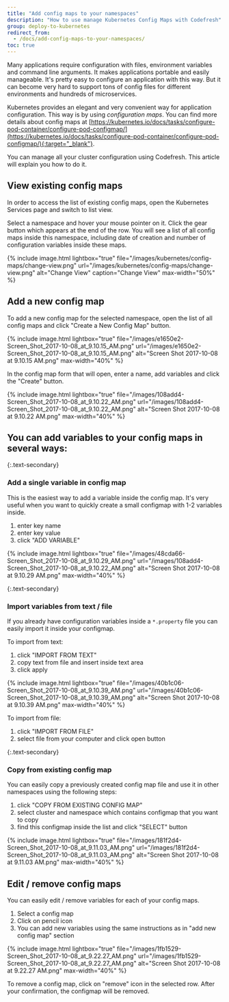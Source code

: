 ```yaml
---
title: "Add config maps to your namespaces"
description: "How to use manage Kubernetes Config Maps with Codefresh"
group: deploy-to-kubernetes
redirect_from:
  - /docs/add-config-maps-to-your-namespaces/
toc: true
---
```

Many applications require configuration with files, environment variables and command line arguments. It makes applications portable and easily manageable. It's pretty easy to configure an application with this way. But it can become very hard to support tons of config files for different environments and hundreds of microservices. 

Kubernetes provides an elegant and very convenient way for application configuration. This way is by using *configuration maps*. You can find more details about config maps at [https://kubernetes.io/docs/tasks/configure-pod-container/configure-pod-configmap/](https://kubernetes.io/docs/tasks/configure-pod-container/configure-pod-configmap/){:target="_blank"}. 

You can manage all your cluster configuration using Codefresh. This article will explain you how to do it.

## View existing config maps
In order to access the list of existing config maps, open the Kubernetes Services page and switch to list view.

Select a namespace and hover your mouse pointer on it. Click the gear button which appears at the end of the row. You will see a list of all config maps inside this namespace, including date of creation and number of configuration variables inside these maps.

{% include 
image.html 
lightbox="true" 
file="/images/kubernetes/config-maps/change-view.png" 
url="/images/kubernetes/config-maps/change-view.png" 
alt="Change View" 
caption="Change View" 
max-width="50%" 
%}

## Add a new config map
To add a new config map for the selected namespace, open the list of all config maps and click "Create a New Config Map" button.

{% include image.html
lightbox="true"
file="/images/e1650e2-Screen_Shot_2017-10-08_at_9.10.15_AM.png"
url="/images/e1650e2-Screen_Shot_2017-10-08_at_9.10.15_AM.png"
alt="Screen Shot 2017-10-08 at 9.10.15 AM.png"
max-width="40%"
%}

In the config map form that will open, enter a name, add variables and click the "Create" button.

{% include image.html
lightbox="true"
file="/images/108add4-Screen_Shot_2017-10-08_at_9.10.22_AM.png"
url="/images/108add4-Screen_Shot_2017-10-08_at_9.10.22_AM.png"
alt="Screen Shot 2017-10-08 at 9.10.22 AM.png"
max-width="40%"
%}

## You can add variables to your config maps in several ways:

{:.text-secondary}
### Add a single variable in config map

This is the easiest way to add a variable inside the config map. It's very useful when you want to quickly create a small configmap with 1-2 variables inside. 
1. enter key name
1. enter key value
1. click "ADD VARIABLE"

{% include image.html
lightbox="true"
file="/images/48cda66-Screen_Shot_2017-10-08_at_9.10.29_AM.png"
url="/images/108add4-Screen_Shot_2017-10-08_at_9.10.22_AM.png"
alt="Screen Shot 2017-10-08 at 9.10.29 AM.png"
max-width="40%"
%}

{:.text-secondary}
### Import variables from text / file
If you already have configuration variables inside a `*.property` file you can easily import it inside your configmap.

To import from text:
1. click "IMPORT FROM TEXT"
1. copy text from file and insert inside text area 
1. click apply

{% include image.html
lightbox="true"
file="/images/40b1c06-Screen_Shot_2017-10-08_at_9.10.39_AM.png"
url="/images/40b1c06-Screen_Shot_2017-10-08_at_9.10.39_AM.png"
alt="Screen Shot 2017-10-08 at 9.10.39 AM.png"
max-width="40%"
%}

To import from file:
1. click "IMPORT FROM FILE"
1. select file from your computer and click open button

{:.text-secondary}
### Copy from existing config map

You can easily copy a previously created config map file and use it in other namespaces using the following steps:

1. click "COPY FROM EXISTING CONFIG MAP"
1. select cluster and namespace which contains configmap that you want to copy
1. find this configmap inside the list and click "SELECT" button

{% include image.html
lightbox="true"
file="/images/181f2d4-Screen_Shot_2017-10-08_at_9.11.03_AM.png"
url="/images/181f2d4-Screen_Shot_2017-10-08_at_9.11.03_AM.png"
alt="Screen Shot 2017-10-08 at 9.11.03 AM.png"
max-width="40%"
%}

## Edit / remove config maps
You can easily edit / remove variables for each of your config maps.

1. Select a config map 
1. Click on pencil icon 
1. You can add new variables using the same instructions as in "add new config map" section

{% include image.html
lightbox="true"
file="/images/1fb1529-Screen_Shot_2017-10-08_at_9.22.27_AM.png"
url="/images/1fb1529-Screen_Shot_2017-10-08_at_9.22.27_AM.png"
alt="Screen Shot 2017-10-08 at 9.22.27 AM.png"
max-width="40%"
%}

To remove a config map, click on "remove" icon in the selected row. After your confirmation, the configmap will be removed.
